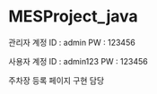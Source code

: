 # MESProject_java
관리자 계정 ID : admin PW : 123456

사용자 계정 ID : admin123 PW : 123456

주차장 등록 페이지 구현 담당
